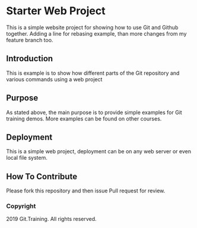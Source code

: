 # Starter Web Project

This is a simple website project for showing how to use Git and Github together.
Adding a line for rebasing example, than more changes from my feature branch too.

## Introduction

This is example is to show how different parts of the Git repository and various commands using a web project

## Purpose

As stated above, the main purpose is to provide simple examples for Git training demos.
More examples can be found on other courses.

## Deployment

This is a simple web project, deployment can be on any web server or even local file system.

## How To Contribute
Please fork this repository and then issue Pull request for review.

### Copyright
2019 Git.Training. All rights reserved.
